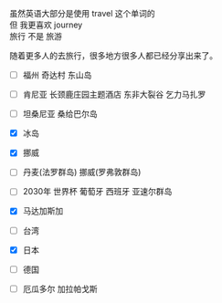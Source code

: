 虽然英语大部分是使用 travel 这个单词的  
但 我更喜欢 journey  
旅行 不是 旅游  

随着更多人的去旅行，很多地方很多人都已经分享出来了。
- [ ] 福州 奇达村 东山岛
- [ ] 肯尼亚 长颈鹿庄园主题酒店   东非大裂谷 乞力马扎罗
- [ ] 坦桑尼亚 桑给巴尔岛
- [x] 冰岛
- [x] 挪威
- [ ] 丹麦(法罗群岛) 挪威(罗弗敦群岛)
- [ ] 2030年 世界杯 葡萄牙 西班牙 亚速尔群岛
- [x] 马达加斯加
- [ ] 台湾 
- [x] 日本
- [ ] 德国
- [ ] 厄瓜多尔 加拉帕戈斯

